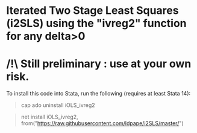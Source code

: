 #  Iterated Two Stage Least Squares (i2SLS) using the "ivreg2" function for any delta>0

# /!\ Still preliminary : use at your own risk.
To install this code into Stata, run the following (requires at least Stata 14): 

>cap ado uninstall iOLS_ivreg2

>net install iOLS_ivreg2, from("https://raw.githubusercontent.com/ldpape/i2SLS/master/")
